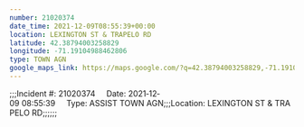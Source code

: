 ```yaml
---
number: 21020374
date_time: 2021-12-09T08:55:39+00:00
location: LEXINGTON ST & TRAPELO RD
latitude: 42.38794003258829
longitude: -71.19104988462806
type: TOWN AGN
google_maps_link: https://maps.google.com/?q=42.38794003258829,-71.19104988462806
---
```


;;;Incident #: 21020374     Date: 2021‐12‐09 08:55:39     Type: ASSIST TOWN AGN;;;Location: LEXINGTON ST & TRAPELO RD;;;;;;
